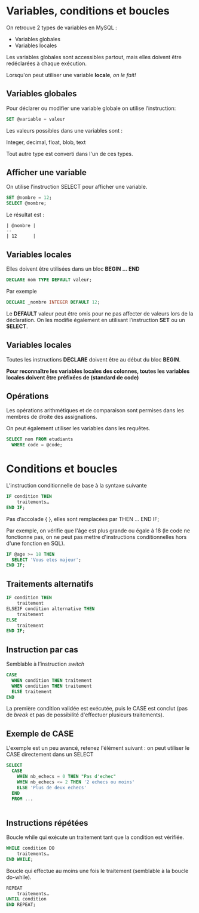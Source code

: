 # Variables, conditions et boucles

On retrouve 2 types de variables en MySQL :

- Variables globales 
- Variables locales

Les variables globales sont accessibles partout, mais elles doivent être redéclarées à chaque exécution.

Lorsqu'on peut utiliser une variable **locale**, *on le fait!*

## Variables globales

Pour déclarer ou modifier une variable globale on utilise l’instruction:

```sql
SET @variable = valeur
```

Les valeurs possibles dans une variables sont :

Integer, decimal, float, blob, text

Tout autre type est converti dans l'un de ces types.

## Afficher une variable

On utilise l’instruction SELECT pour afficher une variable.

```sql
SET @nombre = 12;
SELECT @nombre;
```

Le résultat est :
```
| @nombre |
--
| 12      |
```

## Variables locales

Elles doivent être utilisées dans un bloc **BEGIN ... END**

```sql
DECLARE nom TYPE DEFAULT valeur;
```

Par exemple
```sql
DECLARE _nombre INTEGER DEFAULT 12;
```

Le **DEFAULT** valeur peut être omis pour ne pas affecter de valeurs lors de la déclaration. On les modifie également en utilisant l’instruction **SET** ou un **SELECT**.

## Variables locales

Toutes les instructions **DECLARE** doivent être au début du bloc **BEGIN**.

**Pour reconnaître les variables locales des colonnes, toutes les variables locales doivent être préfixées de  (standard de code)**

## Opérations

Les opérations arithmétiques et de comparaison sont permises dans les membres de droite des assignations.

On peut également utiliser les variables dans les requêtes.

```sql
SELECT nom FROM etudiants 
  WHERE code = @code;
```

# Conditions et boucles

L’instruction conditionnelle de base à la syntaxe suivante

```sql
IF condition THEN
	traitements…
END IF;
```

Pas d’accolade { }, elles sont remplacées par THEN … END IF;

Par exemple, on vérifie que l'âge est plus grande ou égale à 18 (le code ne fonctionne pas, on ne peut pas mettre d'instructions conditionnelles hors d'une fonction en SQL).

```sql 
IF @age >= 18 THEN
  SELECT 'Vous etes majeur';
END IF;
```

## Traitements alternatifs

```sql
IF condition THEN
	traitement
ELSEIF condition alternative THEN
	traitement
ELSE
	traitement
END IF;
```

## Instruction par cas

Semblable à l’instruction *switch*

```sql
CASE 
  WHEN condition THEN traitement
  WHEN condition THEN traitement
  ELSE traitement
END
```

La première condition validée est exécutée, puis le CASE est conclut (pas de *break* et pas de possibilité d'effectuer plusieurs traitements).

## Exemple de CASE 

L'exemple est un peu avancé, retenez l'élément suivant : on peut utiliser le CASE directement dans un SELECT

```sql
SELECT  	
  CASE 
    WHEN nb_echecs = 0 THEN "Pas d'echec"
    WHEN nb_echecs <= 2 THEN '2 echecs ou moins'
    ELSE 'Plus de deux echecs' 
  END
  FROM ...  		
    
```

## Instructions répétées

Boucle while qui exécute un traitement tant que la condition est vérifiée.

```sql
WHILE condition DO
	traitements…
END WHILE;
```

Boucle qui effectue au moins une fois le traitement (semblable à la boucle do-while).

```sql
REPEAT 
	traitements…
UNTIL condition
END REPEAT;
```